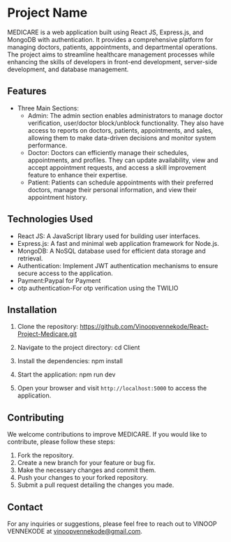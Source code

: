 # Project Name

MEDICARE is a web application built using React JS, Express.js, and MongoDB with authentication. It provides a comprehensive platform for managing doctors, patients, appointments, and departmental operations. The project aims to streamline healthcare management processes while enhancing the skills of developers in front-end development, server-side development, and database management.

## Features

- Three Main Sections:
  - Admin: The admin section enables administrators to manage doctor verification, user/doctor block/unblock functionality. They also have access to reports on doctors, patients, appointments, and sales, allowing them to make data-driven decisions and monitor system performance.
  - Doctor: Doctors can efficiently manage their schedules, appointments, and profiles. They can update availability, view and accept appointment requests, and access a skill improvement feature to enhance their expertise.
  - Patient: Patients can schedule appointments with their preferred doctors, manage their personal information, and view their appointment history.

## Technologies Used

- React JS: A JavaScript library used for building user interfaces.
- Express.js: A fast and minimal web application framework for Node.js.
- MongoDB: A NoSQL database used for efficient data storage and retrieval.
- Authentication: Implement JWT authentication mechanisms to ensure secure access to the application.
- Payment:Paypal for Payment
- otp authentication-For otp verification using the TWILIO

## Installation

1. Clone the repository:
  https://github.com/Vinoopvennekode/React-Project-Medicare.git
  
2. Navigate to the project directory:
   cd Client

3. Install the dependencies:
  npm install

4. Start the application:
  npm run dev

5. Open your browser and visit `http://localhost:5000` to access the application.

## Contributing

We welcome contributions to improve MEDICARE. If you would like to contribute, please follow these steps:

1. Fork the repository.
2. Create a new branch for your feature or bug fix.
3. Make the necessary changes and commit them.
4. Push your changes to your forked repository.
5. Submit a pull request detailing the changes you made.


## Contact

For any inquiries or suggestions, please feel free to reach out to VINOOP VENNEKODE at vinoopvennekode@gmail.com.

